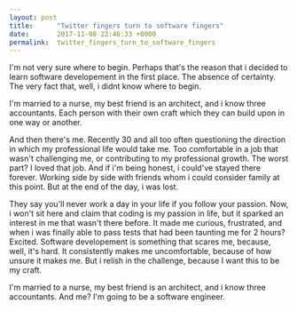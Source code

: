 ```yaml
---
layout: post
title:      "Twitter fingers turn to software fingers"
date:       2017-11-08 22:46:33 +0000
permalink:  twitter_fingers_turn_to_software_fingers
---
```



I'm not very sure where to begin. Perhaps that's the reason that i decided to learn software developement in the first place. The absence of certainty. The very fact that, well, i didnt know where to begin.

I'm married to a nurse, my best friend is an architect, and i know three accountants. Each person with their own craft which they can build upon in one way or another. 

And then there's me. Recently 30 and all too often questioning the direction in which my professional life would take me. Too comfortable in a job that wasn't challenging me, or contributing to my professional growth. The worst part? I loved that job. And if i'm being honest, i could've stayed there forever. Working side by side with friends whom i could consider family at this point. But at the end of the day, i was lost. 

They say you'll never work a day in your life if you follow your passion. Now, i won't sit here and claim that coding is my passion in life, but it sparked an interest in me that wasn't there before. It made me curious, frustrated, and when i was finally able to pass tests that had been taunting me for 2 hours? Excited. Software developement is something that scares me, because, well, it's hard. It consistently makes me uncomfortable, because of how unsure it makes me. But i relish in the challenge, because I want this to be my craft. 

I'm married to a nurse, my best friend is an architect, and i know three accountants. And me? I'm going to be a software engineer. 

